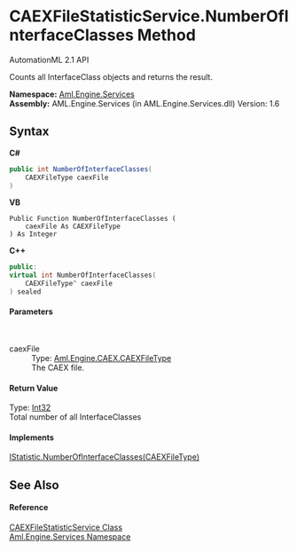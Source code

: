 # CAEXFileStatisticService.NumberOfInterfaceClasses Method 
AutomationML 2.1 API 

Counts all InterfaceClass objects and returns the result.

**Namespace:**&nbsp;<a href="N_Aml_Engine_Services">Aml.Engine.Services</a><br />**Assembly:**&nbsp;AML.Engine.Services (in AML.Engine.Services.dll) Version: 1.6

## Syntax

**C#**<br />
``` C#
public int NumberOfInterfaceClasses(
	CAEXFileType caexFile
)
```

**VB**<br />
``` VB
Public Function NumberOfInterfaceClasses ( 
	caexFile As CAEXFileType
) As Integer
```

**C++**<br />
``` C++
public:
virtual int NumberOfInterfaceClasses(
	CAEXFileType^ caexFile
) sealed
```


#### Parameters
&nbsp;<dl><dt>caexFile</dt><dd>Type: <a href="T_Aml_Engine_CAEX_CAEXFileType">Aml.Engine.CAEX.CAEXFileType</a><br />The CAEX file.</dd></dl>

#### Return Value
Type: <a href="https://docs.microsoft.com/dotnet/api/system.int32" target="_parent" rel="noopener noreferrer">Int32</a><br />Total number of all InterfaceClasses

#### Implements
<a href="M_Aml_Engine_Services_Interfaces_IStatistic_NumberOfInterfaceClasses">IStatistic.NumberOfInterfaceClasses(CAEXFileType)</a><br />

## See Also


#### Reference
<a href="T_Aml_Engine_Services_CAEXFileStatisticService">CAEXFileStatisticService Class</a><br /><a href="N_Aml_Engine_Services">Aml.Engine.Services Namespace</a><br />